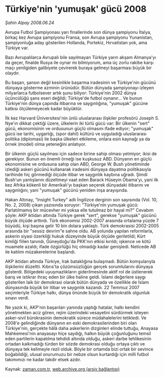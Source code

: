 # Türkiye'nin 'yumuşak' gücü 2008

*Şahin Alpay 2008.06.24*

<tr><td class="metin" colspan="2" style="padding-top: 20px; padding-left: 5px; padding-right: 10px;">Avrupa Futbol Şampiyonası yarı finallerinde son dünya şampiyonu İtalya, birkaç kez Avrupa şampiyonu Fransa, son Avrupa şampiyonu Yunanistan, şampiyonluğa aday gösterilen Hollanda, Portekiz, Hırvatistan yok, ama Türkiye var.</td></tr><tr><td class="metin" colspan="2" style="padding-top: 20px; padding-left: 5px; padding-right: 10px;"><p>Bazı Avrupalılarca Avrupalı bile sayılmayan Türkiye yarın akşam Almanya'yı da geçer, finalde Rusya ile oynar mı bilmiyorum, ama üç zorlu rakibe karşı maçı yenilgiden galibiyete çevirerek buraya gelmeyi başarması büyük bir olaydır. 
<p>Bu başarı, şansın değil kesinlikle başarma iradesinin ve Türkiye'nin gücünü dünyaya gösterme azminin ürünüdür. Bütün dünyada şampiyonayı izleyen milyarlarca futbolsever artık şunu biliyor: Türkiye'nin 2002 dünya üçüncülüğü şans eseri değildi; Türkiye'de futbol oynanır... Ve bunun Türkiye'nin dünya çapında itibarına ve saygınlığına, "yumuşak" gücüne katkısı ölçülemeyecek kadar büyüktür. 
<p>İlk kez Harvard Üniversitesi'nin ünlü uluslararası ilişkiler profesörü Joseph S. Nye'ın dikkat çektiği üzere, ülkelerin iki türlü gücü var: Bir ülkenin "sert" gücü, ekonomisinin ve ordusunun güçlü olmasını ifade ediyor; "yumuşak" gücü ise tarihi, uygarlığı, (spor dahil) kültürü ve uyguladığı uluslararası politika (diplomasi) ile başka ülkeleri etkileme, onlara esin kaynağı ya da örnek (model) olma yeteneğini anlatıyor. 
<p>Bir ülkenin güçlü sayılması için sadece birine sahip olması yetmiyor; ikisi de gerekiyor. Bunun en önemli örneği ise kuşkusuz ABD. Dünyanın en güçlü ekonomisine ve ordusuna sahip olan ABD, George W. Bush yönetiminde izlediği askeri gücünü kullanarak iradesini dünyaya dayatma politikasıyla tarihinde hiç görmediği ölçüde itibar ve saygınlık kaybına uğradı. Şimdi Bush'un yanlışlarını düzeltmeyi vaat eden Barack Hüseyin Obama'yı, yani ilk kez Afrika kökenli bir Amerikalı'yı başkan seçerek dünyadaki itibarını ve saygınlığını, yani "yumuşak" gücünü yeniden inşa arayışında.
<p>Hakan Altınay, "Insight Turkey" adlı İngilizce derginin son sayısında (Vol. 10, No. 2, 2008) çıkan yazısında soruyor: "Türkiye'nin yumuşak gücü: Parlatılmamış bir mücevher mi yoksa elle tutulmaz bir hayal mi?" Cevabım şöyle: AKP iktidarı altında Türkiye gerek "sert", gerekse "yumuşak" gücünü büyük ölçüde arttırdı. Türk ekonomisi 2002-2007 arasında ortalama yüzde 7 büyüdü, kişi başına gelir 10 bin dolara yaklaştı. Türk demokrasisi 2002-2005 arasında bir "sessiz devrim"e sahne oldu. AB yolunda yapılan reformlarla, askerin siyasi özerkliği hukuk düzeyinde büyük ölçüde geriletildi; Kürt kimliği fiilen tanındı, Güneydoğu'da PKK'nın etkisi kırıldı; işkence ve kötü muamele azaldı; ifade özgürlüğü hiç olmadığı kadar genişledi. Neticede AB ile katılım müzakerelerine başlandı.
<p>AKP iktidarı altında Türkiye, Irak bataklığına bulaşmadı. Bütün komşularıyla ilişkilerini düzeltti. Kıbrıs'ta çözümsüzlüğün gerçek sorumlularını dünyaya gösterdi. Bölgedeki uyuşmazlıkların giderilmesinde aktif rol de üstlenerek barış ve istikrar ihraç eden bir ülke haline geldi. İslami değerlere saygı gösterilen laik bir demokrasi olarak bütün dünyada ve özellikle de İslam dünyasında büyük bir itibar ve saygınlık kazandı. 22 Temmuz 2007 seçimleriyle Türkiye halkı, dünya önünde büyük bir demokratik olgunluk sınavı verdi.
<p>Ne yazık ki, AKP'nin başarıları yanında yaptığı hatalar, halkı kendini yönetmekten aciz gören, rejim üzerindeki vesayetini sürdürmek isteyen asker-sivil bürokrasinin demokratik sürece müdahalelerini tetikledi. Ve 2008'e gelindiğinde dünyanın en eski demokrasilerinden biri olan Türkiye'nin, gerçekte hâlâ daha askerlerin dizginleri elinde tuttuğu, Anayasa Mahkemesi'nin anayasayı hiçe saydığı, halkın büyük çoğunluğunu temsil eden partilerin kapatılma tehdidi altında olduğu, askeri darbe tehlikesinin ortadan kalkmadığı türden bir sözde demokrasi olduğu ortaya çıktı ve dünyaya tek kelimeyle rezil olduk. Böyle bir ortamda bizi ortak bir sevince boğabildiği, ulusal onurumuzu bir nebze olsun kurtardığı için milli futbol takımımızı ne kadar takdir etsek azdır.<br/></p></p></p></p></p></p></p></td></tr>

Kaynak: [zaman.com.tr](http://zaman.com.tr/yazar.do?yazino=705840), [web.archive.org (arşiv bağlantısı)](http://web.archive.org/web/20080828113943/http://www.zaman.com.tr:80/yazar.do?yazino=705840)
